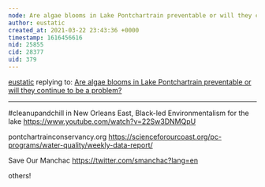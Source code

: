 ```yaml
---
node: Are algae blooms in Lake Pontchartrain preventable or will they continue to be a problem?
author: eustatic
created_at: 2021-03-22 23:43:36 +0000
timestamp: 1616456616
nid: 25855
cid: 28377
uid: 379
---
```




[eustatic](../profile/eustatic) replying to: [Are algae blooms in Lake Pontchartrain preventable or will they continue to be a problem?](../notes/jmerrill/03-07-2021/are-algae-blooms-in-lake-pontchartrain-preventable-or-will-they-continue-to-be-a-problem)

----
#cleanupandchill in New Orleans East, Black-led Environmentalism for the lake
https://www.youtube.com/watch?v=22Sw3DNMQpU

pontchartrainconservancy.org
https://scienceforourcoast.org/pc-programs/water-quality/weekly-data-report/

Save Our Manchac
https://twitter.com/smanchac?lang=en

others!